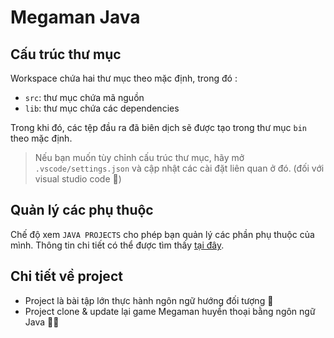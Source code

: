 # Megaman Java

## Cấu trúc thư mục

Workspace chứa hai thư mục theo mặc định, trong đó :

-   `src`: thư mục chứa mã nguồn
-   `lib`: thư mục chứa các dependencies

Trong khi đó, các tệp đầu ra đã biên dịch sẽ được tạo trong thư mục `bin` theo mặc định.

> Nếu bạn muốn tùy chỉnh cấu trúc thư mục, hãy mở `.vscode/settings.json` và cập nhật các cài đặt liên quan ở đó. (đối với visual studio code 🙂)

## Quản lý các phụ thuộc

Chế độ xem `JAVA PROJECTS` cho phép bạn quản lý các phần phụ thuộc của mình. Thông tin chi tiết có thể được tìm thấy [tại đây](https://github.com/microsoft/vscode-java-dependency#manage-dependencies).

## Chi tiết về project

-   Project là bài tập lớn thực hành ngôn ngữ hướng đối tượng 🙂
-   Project clone & update lại game Megaman huyền thoại bằng ngôn ngữ Java 😵‍💫
